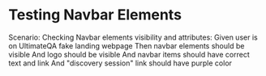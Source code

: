 # Testing Navbar Elements

  Scenario: Checking Navbar elements visibility and attributes: 
    Given user is on UltimateQA fake landing webpage
    Then navbar elements should be visible
    And logo should be visible
    And navbar items should have correct text and link
    And "discovery session" link should have purple color